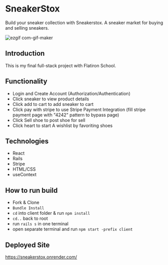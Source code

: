 
# SneakerStox

Build your sneaker collection with Sneakerstox. A sneaker market for buying and selling sneakers.

![ezgif com-gif-maker](https://user-images.githubusercontent.com/103458131/204509457-4c709f4b-3c66-4016-ab78-2f6b3b7c9a0f.gif)

## Introduction
This is my final full-stack project with Flatiron School.

## Functionality
- Login and Create Account (Authorization/Authentication)
- Click sneaker to view product details
- Click add to cart to add sneaker to cart
- Click pay with stripe to use Stripe Payment Integration (fill stripe payment page with "4242" pattern to bypass page)
- Click Sell shoe to post shoe for sell
- Click heart to start A wishlist by favoriting shoes

## Technologies
- React
- Rails 
- Stripe
- HTML/CSS
- useContext

## How to run build
- Fork & Clone
- ```Bundle Install```
- ```cd``` into client folder & run ```npm install```
- ```cd..``` back to root 
- run ```rails s``` in one terminal
- open separate terminal and run ```npm start -prefix client```

## Deployed Site 
https://sneakerstox.onrender.com/


